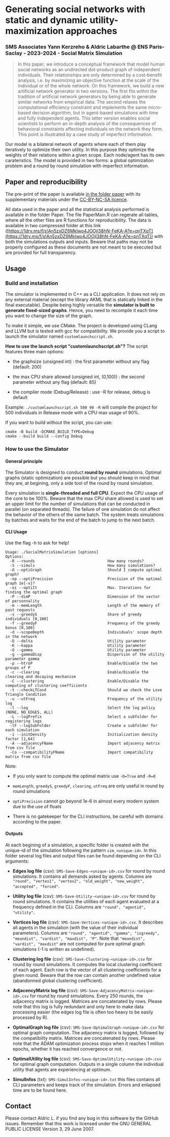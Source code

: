 # Generating social networks with static and dynamic utility-maximization approaches
### SMS Associates Yann Kerzreho & Aldric Labarthe @ ENS Paris-Saclay - 2023-2024 - Social Matrix Simulation

>In this paper, we introduce a conceptual framework that model human social networks as an undirected dot-product graph of independent individuals. Their relationships are only determined by a cost-benefit analysis, i.e. by maximizing an objective function at the scale of the individual or of the whole network. On this framework, we build a new artificial network generator in two versions. The first fits within the tradition of artificial network generators by being able to generate similar networks from empirical data. The second relaxes the computational efficiency constraint and implements the same micro-based decision algorithm, but in agent-based simulations with time and fully independent agents. This latter version enables social scientists to perform an in-depth analysis of the consequences of behavioral constraints affecting individuals on the network they form. This point is illustrated by a case study of imperfect information.

Our model is a bilateral network of agents where each of them play iteratively to optimize their own utility. In this purpose they optimize the weights of their relations within a given scope. Each node/agent has its own carateristics. The model is provided in two forms: a global optimization problem and a round by round simulation with imperfect information.

## Paper and reproducibility

The pre-print of the paper is available [in the folder paper](https://github.com/Aldric-L/Generating-social-networks-utility-maximization/blob/main/Paper/SMS%20arXiv%20Preview.pdf) with its supplementary materials under the [CC-BY-NC-SA licence](https://creativecommons.org/licenses/by-nc-sa/4.0/). 

All data used in the paper and all the statistical analysis performed is available in the folder Paper. The file PaperMain.R can regerate all tables, where all the other files are R functions for reproducibility. The data is available in two compressed folder at this link ([https://1drv.ms/f/s!An5zxDZ6MkIwo4JOOjl38hN-FeKA-A?e=pnTXqT](https://1drv.ms/f/s!An5zxDZ6MkIwo4JOOjl38hN-FeKA-A?e=pnTXqT)) with both the simulations outputs and inputs. Beware that paths may not be properly configured as these documents are not meant to be executed but are provided for full transparency. 

## Usage

### Build and installation

The simulator is implemented in C++ as a CLI application. It does not rely on any external material (except the library AKML that is statically linked in the final executable). Despite being highly versatile the **simulator is built to generate fixed-sized graphs**. Hence, you need to recompile it each time you want to change the size of the graph. 

To make it simple, we use CMake. The project is developed using CLang and LLVM but is tested with gcc for compatibility. We provide you a script to launch the simulator named `customlaunchscript.sh`. 

**How to use the launch script "customlaunchscript.sh"?**
The script features three main options:

- the graphsize (unsigned int) : the first parameter without any flag (default: 200)

- the max CPU share allowed (unsigned int, (0,100)) : the second parameter without any flag (default: 85)

- the compiler mode (Debug/Release) : use -R for release, debug is default

Example: `./customlaunchscript.sh 500 90 -R` will compile the project for 500 individuals in Release mode with a CPU max usage of 90%. 


If you want to build without the script, you can use:

```
cmake -B build -DCMAKE_BUILD_TYPE=Debug 
cmake --build build --config Debug
```

### How to use the Simulator

#### General principle
The Simulator is designed to conduct **round by round** simulations. Optimal graphs (static optimization) are possible but you should keep in mind that they are, at begining, only a side tool of the round by round simulation. 

Every simulation is **single-threaded and full CPU**. Expect the CPU usage of the core to be 100%. Beware that the max CPU share allowed is used to set an upper limit for the number of simulations that can be conducted in parallel (on separated threads). The failure of one simulation do not affect the behavior of the others of the same batch. The system treats simulations by batches and waits for the end of the batch to jump to the next batch.

#### CLI Usage
Use the flag -h to ask for help!
```
Usage: ./SocialMatrixSimulation [options]
Options:
  -R --rounds                                How many rounds?
  -S --simuls                                How many simulations?
  -O --optiGraph                             Should I compute optimal graph?
  -op --optiPrecision                        Precision of the optimal graph 1e{-x}?
  -oi --optiIt                               Max. Iterations for finding the optimal graph
  -P --dimP                                  Dimension of the vector of personnality
  -m --memLength                             Length of the memory of past requests
  -s --greedyS                               Share of greedy individuals [0,100]
  -f --greedyF                               Frequency of the greedy bonus [0,100]
  -d --scopeDepth                            Individuals' scope depth in the network
  -D --delta                                 Utility parameter
  -K --kappa                                 Utility parameter
  -G --gamma                                 Utility parameter
  -g --gammaDisp                             Dispersion of the utility parameter gamma
  -p --htroP                                 Enable/Disable the two groups of P
  -c --clearing                              Enable/Disable the clearing and decaying mechanism
  -C --clustering                            Enable/Disable the computing of clustering coefficients
  -t --checkLTCond                           Should we check the Love Triangle Condition
  -u --utFreq                                Frequency of the utility log
  -l --log                                   Select the log policy (NONE, NO_EDGES, ALL)
  -L --logPrefix                             Select a subfolder for registering logs
  -lF --logSubFolder                         Create a subfolder for each simulation
  -i --initDensity                           Initialization density factor [1,64]
  -A --adjacencyFName                        Import adjacency matrix from csv file
  -Co --compatibilityFName                   Import compatibility matrix from csv file
```

Note:
- If you only want to compute the optimal matrix use `-O=True` and `-R=0`

- `memLength`, `greedyS`, `greedyF`, `clearing`, `utFreq` are only useful in round by round simulations

- `optiPrecision` cannot go beyond 1e-6 in almost every modern system due to the use of floats

- There is no gatekeeper for the CLI instructions, be careful with domains according to the paper.

#### Outputs

At each begining of a simulation, a specific folder is created with the unique-id of the simulation following the pattern `sim_<unique-id>`. In this folder several log files and output files can be found depending on the CLI arguments:

- **Edges log file** (csv): `SMS-Save-Edges-<unique-id>.csv` for round by round simulations. It contains all demands asked by agents. Columns are `"round", "vertex1", "vertex2", "old_weight", "new_weight", "accepted", "forced"`.

- **Utility log file** (csv): `SMS-Save-Utility-<unique-id>.csv` for round by round simulations. It contains the utilities of each agent evaluated at a frequency defined in the CLI. Columns are `"round", "agentid", "utility"`.

- **Vertices log file** (csv): `SMS-Save-Vertices-<unique-id>.csv`. It describes all agents in the simulation (with the value of their individual parameters). Columns are `"round", "agentid", "gamma", "isgreedy", "meandist", "vardist", "maxdist", "P"`. Note that `"meandist", "vardist", "maxdist"` are not computed for pure optimal graph simulations (-1 is written as undefined).

- **Clustering log file** (csv): `SMS-Save-Clustering-<unique-id>.csv` for round by round simulations. It computes the local clustering coefficient of each agent. Each row is the vector of all clustering coefficients for a given round. Beware that the row can contain another undefined value (abandonned global clustering coefficient).

- **AdjacencyMatrix log file** (csv): `SMS-Save-AdjacencyMatrix-<unique-id>.csv` for round by round simulations. Every 250 rounds, the adjacency matrix is logged. Matrices are concatenated by rows. Please note that this log is fully redundant and only here to make data processing easier (the edges log file is often too heavy to be easily processed by R). 

- **OptimalGraph log file** (csv): `SMS-Save-OptimalGraph-<unique-id>.csv` for optimal graph computation. The adjacency matrix is logged, followed by the compatibility matrix. Matrices are concatenated by rows. Please note that the ADAM optimization process stops when it reaches 1 million epochs, whether it has reached convergence or not. 

- **OptimalUtility log file** (csv): `SMS-Save-OptimalUtility-<unique-id>.csv` for optimal graph computation. Outputs in a single column the individual utility that agents are experiencing at optimum. 

- **SimulInfos** (txt): `SMS-SimulInfos-<unique-id>.txt` this files contains all CLI parameters and keeps track of the simulation. Errors and enlapsed time are to be found here.

## Contact
Please contact Aldric L. if you find any bug in this software by the GitHub issues. Remember that this work is licensed under the GNU GENERAL PUBLIC LICENSE Version 3, 29 June 2007.

